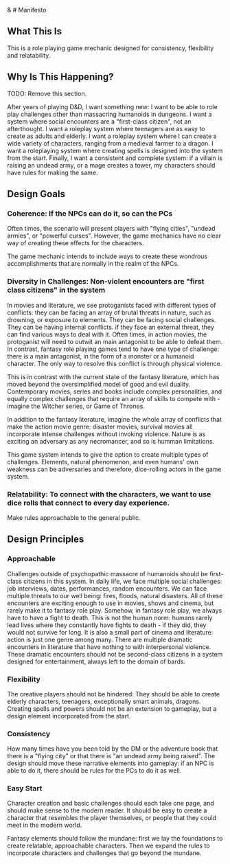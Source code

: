 & # Manifesto

## What This Is

This is a role playing game mechanic designed for consistency, flexibility  and relatability.

## Why Is This Happening?

TODO: Remove this section.

After years of playing D&D, I want something new:
I want to be able to role play challenges other than massacring humanoids in dungeons.
I want a system where social encounters are a "first-class citizen", not an afterthought.
I want a roleplay system where teenagers are as easy to create as adults and elderly.
I want a roleplay system where I can create a wide variety of characters, ranging from a medieval farmer to a dragon.
I want a roleplaying system where creating spells is designed into the system from the start.
Finally, I want a consistent and complete system: if a villain is raising an undead army, or a mage creates a tower, my characters should have rules for making the same.


## Design Goals

### Coherence: If the NPCs can do it, so can the PCs

Often times, the scenario will present players with "flying cities", "undead armies", or "powerful curses". However, the game mechanics have no clear way of creating these effects for the characters.

The game mechanic intends to include ways to create these wondrous accomplishments that
are normally in the realm of the NPCs.

### Diversity in Challenges: Non-violent encounters are "first class citizens" in the system

In movies and literature, we see protoganists faced with different types of conflicts: they can be facing an array of brutal threats in nature, such as drowning, or exposure to elements.
They can be facing social challenges. They can be having internal conflicts.
if they face an external threat, they can find various ways to deal with it. Often times,
in action movies, the protoganist will need to outwit an main antagonist to be able to defeat them.
In contrast, fantasy role playing games tend to have one type of challenge:
there is a main antagonist, in the form of a monster or a humanoid character.
The only way to resolve this conflict is through physical violence.

This is in contrast with the current state of the fantasy literature,
which has moved beyond the oversimplified model of good and evil duality.
Contemporary movies, series and books include complex personalities, and
equally complex challenges that require an array of skills to compete
with - imagine the Witcher series, or Game of Thrones.

In addition to the fantasy literature, imagine the whole array of conflicts
that make the action movie genre: disaster movies, survival movies all
incorporate intense challenges without invoking violence. Nature is
as exciting an adversary as any necromancer, and so is humman limitations.

This game system intends to give the option to create multiple types of challenges.
Elements, natural phenomenon, and even humans' own weakness can be adversaries
and therefore, dice-rolling actors in the game system.


### Relatability: To connect with the characters, we want to use dice rolls that connect to every day experience.

Make rules approachable to the general public.





## Design Principles

### Approachable

Challenges outside of psychopathic massacre of humanoids should be first-class citizens in this system.
In daily life, we face multiple social challenges: job interviews, dates, performances, random encounters.
We can face multiple threats to our well being: fires, floods, natural disasters.
All of these encounters are exciting enough to use in movies, shows and cinema, but rarely make it to fantasy role play.
Somehow, in fantasy role play, we always have to have a fight to death.
This is not the human norm: humans rarely lead lives where they constantly have fights to death - if they did, they would not survive for long.
It is also a small part of cinema and literature: action is just one genre among many.
There are multiple dramatic encounters in literature that have nothing to with interpersonal violence.
These dramatic encounters should not be second-class citizens in a system designed for entertainment, always left to the domain of bards.

### Flexibility

The creative players should not be hindered:
They should be able to create elderly characters, teenagers, exceptionally smart animals, dragons.
Creating spells and powers should not be an extension to gameplay, but a design element incorporated from the start.

### Consistency

How many times have you been told by the DM or the adventure book that there is a "flying city" or that there is "an undead army being raised".
The design should move these narrative elements into gameplay: if an NPC is able to do it, there should be rules for the PCs to do it as well.

### Easy Start

Character creation and basic challenges should each take one page, and should make sense to the modern reader.
It should be easy to create a character that resembles the player themselves, or people that they could meet in the modern world.

Fantasy elements should follow the mundane: first we lay the foundations to create relatable, approachable characters.
Then we expand the rules to incorporate characters and challenges that go beyond the mundane.

